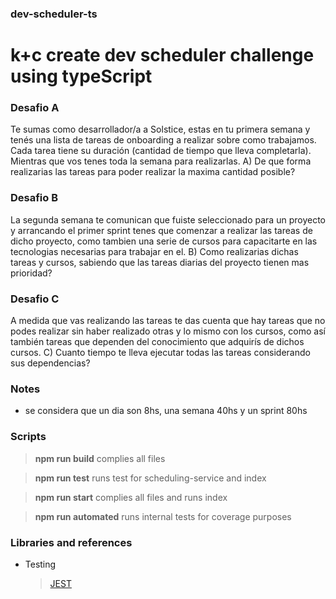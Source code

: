 ### dev-scheduler-ts

# k+c create dev scheduler challenge using typeScript

### Desafio A

Te sumas como desarrollador/a a Solstice, estas en tu primera semana y tenés una lista de tareas de onboarding a realizar sobre como trabajamos.
Cada tarea tiene su duración (cantidad de tiempo que lleva completarla). Mientras que vos tenes toda la semana para realizarlas.
A) De que forma realizarias las tareas para poder realizar la maxima cantidad posible?

### Desafio B

La segunda semana te comunican que fuiste seleccionado para un proyecto y arrancando el primer sprint tenes que comenzar a realizar las tareas de dicho proyecto, como tambien una serie de cursos para capacitarte en las tecnologias necesarias para trabajar en el.
B) Como realizarias dichas tareas y cursos, sabiendo que las tareas diarias del proyecto tienen mas prioridad?

### Desafio C

A medida que vas realizando las tareas te das cuenta que hay tareas que no podes realizar sin haber realizado otras y lo mismo con los cursos, como así también tareas que dependen del conocimiento que adquirís de dichos cursos.
C) Cuanto tiempo te lleva ejecutar todas las tareas considerando sus dependencias?

### Notes

- se considera que un dia son 8hs, una semana 40hs y un sprint 80hs

### Scripts

> **npm run build** complies all files

> **npm run test** runs test for scheduling-service and index

> **npm run start** complies all files and runs index

> **npm run automated** runs internal tests for coverage purposes

### Libraries and references

- Testing
  > [JEST](https://jestjs.io/docs/en/getting-started)
